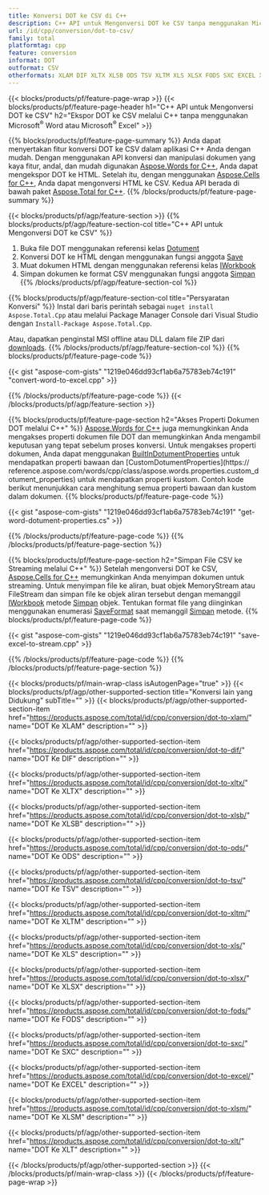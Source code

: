 ```yaml
---
title: Konversi DOT ke CSV di C++
description: C++ API untuk Mengonversi DOT ke CSV tanpa menggunakan Microsoft Word atau Microsoft Excel
url: /id/cpp/conversion/dot-to-csv/
family: total
platformtag: cpp
feature: conversion
informat: DOT
outformat: CSV
otherformats: XLAM DIF XLTX XLSB ODS TSV XLTM XLS XLSX FODS SXC EXCEL XLSM XLT
---
```

{{< blocks/products/pf/feature-page-wrap >}}
{{< blocks/products/pf/feature-page-header h1="C++ API untuk Mengonversi DOT ke CSV" h2="Ekspor DOT ke CSV melalui C++ tanpa menggunakan Microsoft<sup>&reg;</sup> Word atau Microsoft<sup>&reg;</sup> Excel" >}}

{{% blocks/products/pf/feature-page-summary %}}
Anda dapat menyertakan fitur konversi DOT ke CSV dalam aplikasi C++ Anda dengan mudah. Dengan menggunakan API konversi dan manipulasi dokumen yang kaya fitur, andal, dan mudah digunakan [Aspose.Words for C++](https://products.aspose.com/words/cpp/), Anda dapat mengekspor DOT ke HTML. Setelah itu, dengan menggunakan [Aspose.Cells for C++](https://products.aspose.com/cells/cpp/), Anda dapat mengonversi HTML ke CSV. Kedua API berada di bawah paket [Aspose.Total for C++](https://products.aspose.com/total/cpp/). 
{{% /blocks/products/pf/feature-page-summary  %}}

{{< blocks/products/pf/agp/feature-section >}}
{{% blocks/products/pf/agp/feature-section-col title="C++ API untuk Mengonversi DOT ke CSV" %}}
1. Buka file DOT menggunakan referensi kelas [Dotument](https://reference.aspose.com/words/cpp/class/aspose.words.dotument)
2. Konversi DOT ke HTML dengan menggunakan fungsi anggota [Save](https://reference.aspose.com/words/cpp/class/aspose.words.dotument#save_string_saveformat)
3. Muat dokumen HTML dengan menggunakan referensi kelas [IWorkbook](https://reference.aspose.com/cells/cpp/class/aspose.cells.i_workbook)
4. Simpan dokumen ke format CSV menggunakan fungsi anggota [Simpan](https://reference.aspose.com/cells/cpp/class/aspose.cells.i_workbook#a5dc7de23f7ceba76a05dc1d49f51502e)
{{% /blocks/products/pf/agp/feature-section-col %}}

{{% blocks/products/pf/agp/feature-section-col title="Persyaratan Konversi" %}}
Instal dari baris perintah sebagai ```nuget install Aspose.Total.Cpp``` atau melalui Package Manager Console dari Visual Studio dengan ```Install-Package Aspose.Total.Cpp```.

Atau, dapatkan penginstal MSI offline atau DLL dalam file ZIP dari [downloads](https://downloads.aspose.com/total/cpp).
{{% /blocks/products/pf/agp/feature-section-col %}}
{{% blocks/products/pf/feature-page-code %}}

{{< gist "aspose-com-gists" "1219e046dd93cf1ab6a75783eb74c191" "convert-word-to-excel.cpp" >}}


{{% /blocks/products/pf/feature-page-code %}}
{{< /blocks/products/pf/agp/feature-section >}}

{{% blocks/products/pf/feature-page-section  h2="Akses Properti Dokumen DOT melalui C++" %}}
[Aspose.Words for C++](https://products.aspose.com/words/cpp/) juga memungkinkan Anda mengakses properti dokumen file DOT dan memungkinkan Anda mengambil keputusan yang tepat sebelum proses konversi. Untuk mengakses properti dokumen, Anda dapat menggunakan [BuiltInDotumentProperties](https://reference.aspose.com/words/cpp/class/aspose.words.properties.built_in_dotument_properties) untuk mendapatkan properti bawaan dan [CustomDotumentProperties](https:// reference.aspose.com/words/cpp/class/aspose.words.properties.custom_dotument_properties) untuk mendapatkan properti kustom. Contoh kode berikut menunjukkan cara menghitung semua properti bawaan dan kustom dalam dokumen.
{{% blocks/products/pf/feature-page-code %}}

{{< gist "aspose-com-gists" "1219e046dd93cf1ab6a75783eb74c191" "get-word-dotument-properties.cs" >}}
{{% /blocks/products/pf/feature-page-code  %}}
{{% /blocks/products/pf/feature-page-section %}}

{{% blocks/products/pf/feature-page-section  h2="Simpan File CSV ke Streaming melalui C++" %}}
Setelah mengonversi DOT ke CSV, [Aspose.Cells for C++](https://products.aspose.com/cells/cpp/) memungkinkan Anda menyimpan dokumen untuk streaming. Untuk menyimpan file ke aliran, buat objek MemoryStream atau FileStream dan simpan file ke objek aliran tersebut dengan memanggil [IWorkbook](https://reference.aspose.com/cells/cpp/class/aspose.cells.i_workbook) metode [Simpan](https://reference.aspose.com/cells/cpp/class/aspose.cells.i_workbook#a77072cfb929787df9ad1f38b02f58349) objek. Tentukan format file yang diinginkan menggunakan enumerasi [SaveFormat](https://reference.aspose.com/cells/cpp/namespace/aspose.cells#a11cae527e4e68f1adcac8f47ea64481a) saat memanggil [Simpan](https://reference.aspose.com/cells/cpp/class/aspose.cells.i_workbook#a77072cfb929787df9ad1f38b02f58349) metode.
{{% blocks/products/pf/feature-page-code %}}

{{< gist "aspose-com-gists" "1219e046dd93cf1ab6a75783eb74c191" "save-excel-to-stream.cpp" >}}
{{% /blocks/products/pf/feature-page-code  %}}
{{% /blocks/products/pf/feature-page-section %}}

{{< blocks/products/pf/main-wrap-class isAutogenPage="true" >}}
{{< blocks/products/pf/agp/other-supported-section title="Konversi lain yang Didukung" subTitle="" >}}
{{< blocks/products/pf/agp/other-supported-section-item href="https://products.aspose.com/total/id/cpp/conversion/dot-to-xlam/" name="DOT Ke XLAM" description="" >}}

{{< blocks/products/pf/agp/other-supported-section-item href="https://products.aspose.com/total/id/cpp/conversion/dot-to-dif/" name="DOT Ke DIF" description="" >}}

{{< blocks/products/pf/agp/other-supported-section-item href="https://products.aspose.com/total/id/cpp/conversion/dot-to-xltx/" name="DOT Ke XLTX" description="" >}}

{{< blocks/products/pf/agp/other-supported-section-item href="https://products.aspose.com/total/id/cpp/conversion/dot-to-xlsb/" name="DOT Ke XLSB" description="" >}}

{{< blocks/products/pf/agp/other-supported-section-item href="https://products.aspose.com/total/id/cpp/conversion/dot-to-ods/" name="DOT Ke ODS" description="" >}}

{{< blocks/products/pf/agp/other-supported-section-item href="https://products.aspose.com/total/id/cpp/conversion/dot-to-tsv/" name="DOT Ke TSV" description="" >}}

{{< blocks/products/pf/agp/other-supported-section-item href="https://products.aspose.com/total/id/cpp/conversion/dot-to-xltm/" name="DOT Ke XLTM" description="" >}}

{{< blocks/products/pf/agp/other-supported-section-item href="https://products.aspose.com/total/id/cpp/conversion/dot-to-xls/" name="DOT Ke XLS" description="" >}}

{{< blocks/products/pf/agp/other-supported-section-item href="https://products.aspose.com/total/id/cpp/conversion/dot-to-xlsx/" name="DOT Ke XLSX" description="" >}}

{{< blocks/products/pf/agp/other-supported-section-item href="https://products.aspose.com/total/id/cpp/conversion/dot-to-fods/" name="DOT Ke FODS" description="" >}}

{{< blocks/products/pf/agp/other-supported-section-item href="https://products.aspose.com/total/id/cpp/conversion/dot-to-sxc/" name="DOT Ke SXC" description="" >}}

{{< blocks/products/pf/agp/other-supported-section-item href="https://products.aspose.com/total/id/cpp/conversion/dot-to-excel/" name="DOT Ke EXCEL" description="" >}}

{{< blocks/products/pf/agp/other-supported-section-item href="https://products.aspose.com/total/id/cpp/conversion/dot-to-xlsm/" name="DOT Ke XLSM" description="" >}}

{{< blocks/products/pf/agp/other-supported-section-item href="https://products.aspose.com/total/id/cpp/conversion/dot-to-xlt/" name="DOT Ke XLT" description="" >}}


{{< /blocks/products/pf/agp/other-supported-section >}}
{{< /blocks/products/pf/main-wrap-class >}}
{{< /blocks/products/pf/feature-page-wrap >}}